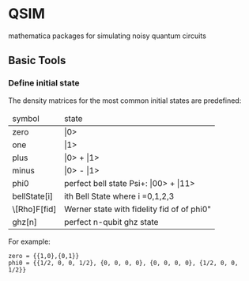 QSIM
====

mathematica packages for simulating noisy quantum circuits

## Basic Tools

### Define initial state
The density matrices for the most common initial states are predefined: 

<table style="width:100%">
<thead>
  <tr>
    <td>symbol</td>
    <td>state</td> 
  </tr>
  </thead>
  <tbody>
  <tr><td>zero</td><td>|0></td></tr>
  <tr><td>one</td><td>|1></td></tr>
  <tr><td>plus</td><td>|0> + |1></td></tr>
  <tr><td>minus</td><td>|0> - |1></td></tr>
  <tr><td>phi0</td><td>perfect bell state Psi+: |00> + |11></td></tr>
  <tr><td>bellState[i]</td><td>ith Bell State where i =0,1,2,3 </td></tr>
  <tr><td>\[Rho]F[fid]</td><td>Werner state with fidelity fid of of phi0"</td></tr>
  <tr><td>ghz[n]</td><td>perfect n-qubit ghz state</td></tr>
  
  </tbody>
</table>


For example: 

```
zero = {{1,0},{0,1}}
phi0 = {{1/2, 0, 0, 1/2}, {0, 0, 0, 0}, {0, 0, 0, 0}, {1/2, 0, 0, 1/2}}

```
